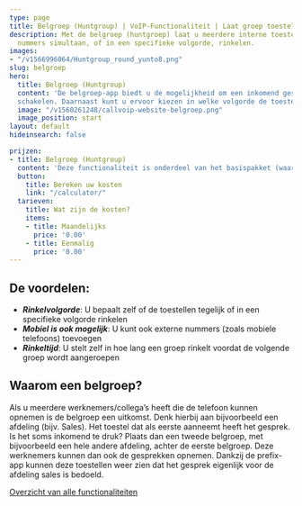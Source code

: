 ```yaml
---
type: page
title: Belgroep (Huntgroup) | VoIP-Functionaliteit | Laat groep toestellen rinkelen
description: Met de belgroep (huntgroep) laat u meerdere interne toestellen en externe
  nummers simultaan, of in een specifieke volgorde, rinkelen.
images:
- "/v1566996064/Huntgroup_round_yunto8.png"
slug: belgroep
hero:
  title: Belgroep (Huntgroup)
  content: 'De belgroep-app biedt u de mogelijkheid om een inkomend gesprek naar één of meerdere interne of externe nummers door te
  schakelen. Daarnaast kunt u ervoor kiezen in welke volgorde de toestellen rinkelen.'
  image: "/v1560261248/callvoip-website-belgroep.png"
  image_position: start
layout: default
hideinsearch: false

prijzen:
- title: Belgroep (Huntgroup)
  content: 'Deze functionaliteit is onderdeel van het basispakket (waar u €7,50 excl. BTW voor betaalt).'
  button:
    title: Bereken uw kosten
    link: "/calculator/"
  tarieven:
    title: Wat zijn de kosten?
    items:
    - title: Maandelijks
      price: '0.00'
    - title: Eenmalig
      price: '0.00'
---
```

## De voordelen:

* **_Rinkelvolgorde_**: U bepaalt zelf of de toestellen tegelijk of in een specifieke volgorde rinkelen
* **_Mobiel is ook mogelijk_**: U kunt ook externe nummers (zoals mobiele telefoons) toevoegen
* **_Rinkeltijd_**: U stelt zelf in hoe lang een groep rinkelt voordat de volgende groep wordt aangeroepen

## Waarom een belgroep?

Als u meerdere werknemers/collega’s heeft die de telefoon kunnen opnemen is de belgroep een uitkomst. Denk hierbij aan bijvoorbeeld een afdeling (bijv. Sales). Het toestel dat als eerste aanneemt heeft het gesprek. Is het soms inkomend te druk? Plaats dan een tweede belgroep, met bijvoorbeeld een hele andere afdeling, achter de eerste belgroep. Deze werknemers kunnen dan ook de gesprekken opnemen. Dankzij de prefix-app kunnen deze toestellen weer zien dat het gesprek eigenlijk voor de afdeling sales is bedoeld.

<a href="/telefonie/functionaliteiten/" class="button">Overzicht van alle functionaliteiten</a>
